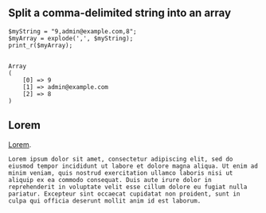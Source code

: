 ## Split a comma-delimited string into an array 
```
$myString = "9,admin@example.com,8";
$myArray = explode(',', $myString);
print_r($myArray);


Array
(
    [0] => 9
    [1] => admin@example.com
    [2] => 8
)
```

## Lorem 
[Lorem](https://loremipsum.io/).
```
Lorem ipsum dolor sit amet, consectetur adipiscing elit, sed do eiusmod tempor incididunt ut labore et dolore magna aliqua. Ut enim ad minim veniam, quis nostrud exercitation ullamco laboris nisi ut aliquip ex ea commodo consequat. Duis aute irure dolor in reprehenderit in voluptate velit esse cillum dolore eu fugiat nulla pariatur. Excepteur sint occaecat cupidatat non proident, sunt in culpa qui officia deserunt mollit anim id est laborum.
```